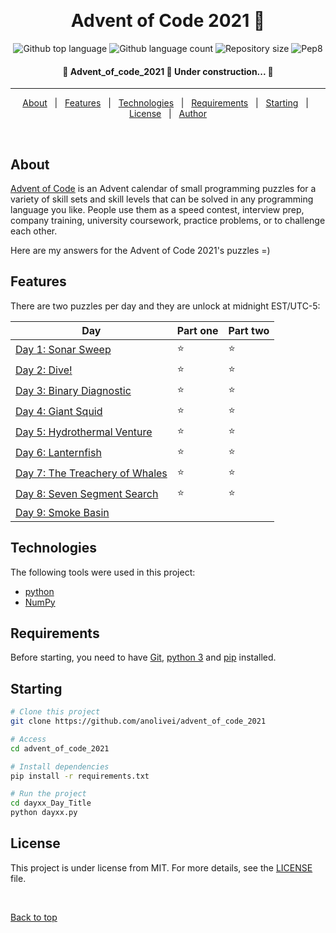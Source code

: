 <div align="center" id="top"> 

  &#xa0;

</div>

<h1 align="center"> Advent of Code 2021 🌟 </h1>

<p align="center">
  <img alt="Github top language" src="https://img.shields.io/github/languages/top/anolivei/advent_of_code_2021?color=3de069">

  <img alt="Github language count" src="https://img.shields.io/github/languages/count/anolivei/advent_of_code_2021?color=3de069">

  <img alt="Repository size" src="https://img.shields.io/github/repo-size/anolivei/advent_of_code_2021?color=3de069">

  <img alt="Pep8" src="https://github.com/anolivei/advent_of_code_2021/actions/workflows/pep8.yml/badge.svg?event=push">

</p>


<h4 align="center"> 
	🚧  Advent_of_code_2021 🌟 Under construction...  🚧
</h4> 

<hr>

<p align="center">
  <a href="#about">About</a> &#xa0; | &#xa0; 
  <a href="#features">Features</a> &#xa0; | &#xa0;
  <a href="#technologies">Technologies</a> &#xa0; | &#xa0;
  <a href="#requirements">Requirements</a> &#xa0; | &#xa0;
  <a href="#starting">Starting</a> &#xa0; | &#xa0;
  <a href="#license">License</a> &#xa0; | &#xa0;
  <a href="https://github.com/anolivei" target="_blank">Author</a>
</p>

<br>

## About ##
[Advent of Code](https://adventofcode.com/2021/about) is an Advent calendar of small programming puzzles for a variety 
of skill sets and skill levels that can be solved in any programming language
you like. People use them as a speed contest, interview prep, company training,
university coursework, practice problems, or to challenge each other.

Here are my answers for the Advent of Code 2021's puzzles =)

## Features ##

There are two puzzles per day and they are unlock at midnight EST/UTC-5:

| Day | Part one | Part two |
| --- | ------- | -------- |
| [Day 1: Sonar Sweep](https://github.com/anolivei/advent_of_code_2021/tree/main/day01_Sonar_Sweep)| ⭐️ | ⭐️ |
| [Day 2: Dive!](https://github.com/anolivei/advent_of_code_2021/tree/main/day02_Dive)| ⭐️ | ⭐️ |
| [Day 3: Binary Diagnostic](https://github.com/anolivei/advent_of_code_2021/tree/main/day03_Binary_Diagnostic) | ⭐️ | ⭐️ |
| [Day 4: Giant Squid](https://github.com/anolivei/advent_of_code_2021/tree/main/day04_Giant_Squid)| ⭐️ | ⭐️ |
| [Day 5: Hydrothermal Venture](https://github.com/anolivei/advent_of_code_2021/tree/main/day05_Hydrothermal_Venture)| ⭐️ | ⭐️ |
| [Day 6: Lanternfish ](https://github.com/anolivei/advent_of_code_2021/tree/main/day06_Lanternfish)| ⭐️ | ⭐️ |
| [Day 7: The Treachery of Whales](https://github.com/anolivei/advent_of_code_2021/tree/main/day07_The_Treachery_of_Whales)| ⭐️ | ⭐️ |
| [Day 8: Seven Segment Search](https://github.com/anolivei/advent_of_code_2021/tree/main/day08_Seven_Segment_Search)| ⭐️ | ⭐️ |
| [Day 9: Smoke Basin](https://github.com/anolivei/advent_of_code_2021/tree/main/day09_Smoke_Basin)|  |  |

## Technologies ##

The following tools were used in this project:
- [python](https://www.python.org/)
- [NumPy](https://numpy.org/)
## Requirements ##

Before starting, you need to have [Git](https://git-scm.com), [python 3](https://www.python.org/downloads/) and [pip](https://pypi.org/project/pip/) installed.

## Starting ##

```bash
# Clone this project
git clone https://github.com/anolivei/advent_of_code_2021

# Access
cd advent_of_code_2021

# Install dependencies
pip install -r requirements.txt

# Run the project
cd dayxx_Day_Title
python dayxx.py

```

## License ##

This project is under license from MIT. For more details, see the [LICENSE](LICENSE.md) file.


&#xa0;

<a href="#top">Back to top</a>
